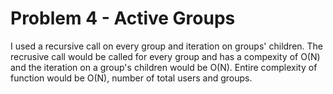 # Problem 4 - Active Groups

I used a recursive call on every group and iteration on groups' children.
The recrusive call would be called for every group and has a compexity of O(N) 
and the iteration on a group's children would be O(N). Entire complexity of function would be O(N), number of total users and groups.